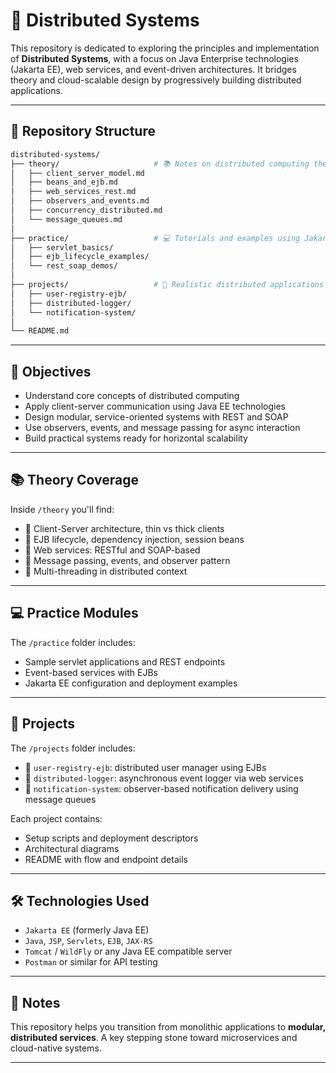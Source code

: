 
# 🧩 Distributed Systems

This repository is dedicated to exploring the principles and implementation of **Distributed Systems**, with a focus on Java Enterprise technologies (Jakarta EE), web services, and event-driven architectures. It bridges theory and cloud-scalable design by progressively building distributed applications.

---

## 📁 Repository Structure

```bash
distributed-systems/
├── theory/                     # 📚 Notes on distributed computing theory
│   ├── client_server_model.md
│   ├── beans_and_ejb.md
│   ├── web_services_rest.md
│   ├── observers_and_events.md
│   ├── concurrency_distributed.md
│   └── message_queues.md
│
├── practice/                   # 💻 Tutorials and examples using Jakarta EE
│   ├── servlet_basics/
│   ├── ejb_lifecycle_examples/
│   └── rest_soap_demos/
│
├── projects/                   # 🚧 Realistic distributed applications
│   ├── user-registry-ejb/
│   ├── distributed-logger/
│   └── notification-system/
│
└── README.md
```

---

## 🎯 Objectives

- Understand core concepts of distributed computing
- Apply client-server communication using Java EE technologies
- Design modular, service-oriented systems with REST and SOAP
- Use observers, events, and message passing for async interaction
- Build practical systems ready for horizontal scalability

---

## 📚 Theory Coverage

Inside `/theory` you'll find:
- 🔹 Client-Server architecture, thin vs thick clients
- 🔹 EJB lifecycle, dependency injection, session beans
- 🔹 Web services: RESTful and SOAP-based
- 🔹 Message passing, events, and observer pattern
- 🔹 Multi-threading in distributed context

---

## 💻 Practice Modules

The `/practice` folder includes:
- Sample servlet applications and REST endpoints
- Event-based services with EJBs
- Jakarta EE configuration and deployment examples

---

## 🚀 Projects

The `/projects` folder includes:
- 📌 `user-registry-ejb`: distributed user manager using EJBs
- 📌 `distributed-logger`: asynchronous event logger via web services
- 📌 `notification-system`: observer-based notification delivery using message queues

Each project contains:
- Setup scripts and deployment descriptors
- Architectural diagrams
- README with flow and endpoint details

---

## 🛠️ Technologies Used

- `Jakarta EE` (formerly Java EE)
- `Java`, `JSP`, `Servlets`, `EJB`, `JAX-RS`
- `Tomcat` / `WildFly` or any Java EE compatible server
- `Postman` or similar for API testing

---

## 📎 Notes

This repository helps you transition from monolithic applications to **modular, distributed services**. A key stepping stone toward microservices and cloud-native systems.

---
